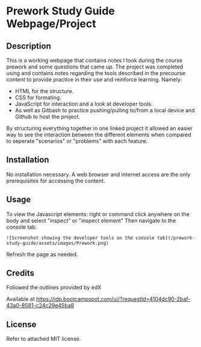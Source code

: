 # Prework Study Guide Webpage/Project

## Description

This is a working webpage that contains notes I took during the course prework and some questions that came up. 
The project was completed using and contains notes regarding the tools described in the precourse content to provide practice in their use and reinforce learning. 
Namely: 
+ HTML for the structure.
+ CSS for formating.
+ JavaScript for interaction and a look at developer tools.
+ As well as Gitbash to practice pushing/pulling to/from a local device and Github to host the project.  
  
By structuring everything together in one linked project it allowed an easier way to see the interaction between the different elements when compared to seperate "scenarios" or "problems" with each feature.

## Installation

No installation necessary.
A web browser and internet access are the only prerequisites for accessing the content.

## Usage

To view the Javascript elements: right or command click anywhere on the body and select "inspect" or "inspect element"
Then navigate to the console tab. 

```MD
![Screenshot showing the developer tools on the console tab](/prework-study-guide/assets/images/Prework.png)
```

Refresh the page as needed.

## Credits

Followed the outlines provided by edX

Available at https://idp.bootcampspot.com/ui/?requestId=4104dc90-2baf-43a0-8581-c24c29e45ba8

## License

Refer to attached MIT license.

